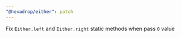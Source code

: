 ```yaml
---
"@hexadrop/either": patch
---
```


Fix `Either.left` and `Either.right` static methods when pass `0` value
